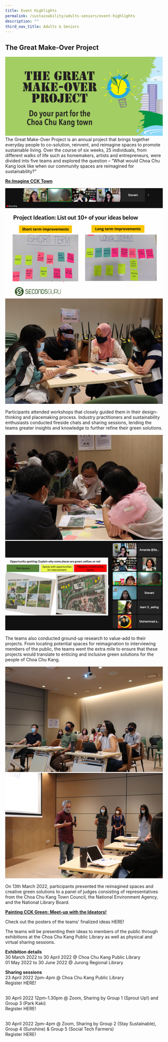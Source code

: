 ```yaml
---
title: Event Highlights
permalink: /sustainability/adults-seniors/event-highlights
description: ""
third_nav_title: Adults & Seniors
---
```

## The Great Make-Over Project
![](/images/sustainability/adults-and-seniors/GMO_eDM_600x300_1.jpg)
The Great Make-Over Project is an annual project that brings together everyday people to co-solution, reinvent, and reimagine spaces to promote sustainable living. 
Over the course of six weeks, 25 individuals, from different walks of life such as homemakers, artists and entrepreneurs, were divided into five teams and explored the question – “What would Choa Chu Kang look like when our community spaces are reimagined for sustainability?”

<b><u>Re:Imagine CCK Town </u></b>

![](/images/sustainability/adults-and-seniors/Screenshot2.png)![](/images/sustainability/adults-and-seniors/IMG_6144.jpg)
		
Participants attended workshops that closely guided them in their design-thinking and placemaking process. Industry practitioners and sustainability enthusiasts conducted fireside chats and sharing sessions, lending the teams greater insights and knowledge to further refine their green solutions.

![](/images/sustainability/adults-and-seniors/IMG_6319.jpg)![](/images/sustainability/adults-and-seniors/Screenshot.png)

The teams also conducted ground-up research to value-add to their projects. From locating potential spaces for reimagination to interviewing members of the public, the teams went the extra mile to ensure that these projects would translate to enticing and inclusive green solutions for the people of Choa Chu Kang. 

![](/images/sustainability/adults-and-seniors/IMG_6441.jpg)![](/images/sustainability/adults-and-seniors/IMG_6639.jpg)

On 13th March 2022, participants presented the reimagined spaces and creative green solutions to a panel of judges consisting of representatives from the Choa Chu Kang Town Council, the National Environment Agency, and the National Library Board. 

<b><u> Painting CCK Green: Meet-up with the Ideators! </u></b>

Check out the posters of the teams' finalized ideas HERE!

The teams will be presenting their ideas to members of the public through exhibitions at the Choa Chu Kang Public Library as well as physical and virtual sharing sessions. 

<b> Exhibition details</b>
<br>30 March 2022 to 30 April 2022 @ Choa Chu Kang Public Library
<br>01 May 2022 to 30 June 2022 @ Jurong Regional Library 

<b>Sharing sessions</b>
<br>23 April 2022 2pm-4pm @ Choa Chu Kang Public Library
<br>Register HERE! 

<br> 30 April 2022 12pm-1.30pm @ Zoom, Sharing by Group 1 (Sprout Up!) and Group 3 (Park Kaki) 
<br> Register HERE!

<br> 30 April 2022 2pm-4pm @ Zoom, Sharing by Group 2 (Stay Sustainable), Group 4 (Sunshine) & Group 5 (Social Tech Farmers)
<br> Register HERE!